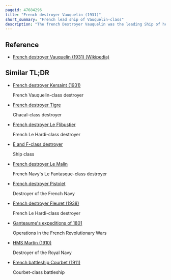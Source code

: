 ```yaml
---
pageid: 47684296
title: "French destroyer Vauquelin (1931)"
short_summary: "French lead ship of Vauquelin-class"
description: "The french Destroyer Vauquelin was the leading Ship of her Class of six large Destroyers built for the french Navy during the 1930s. The Ship entered Service in 1934 and spent the Majority of her Career in the Mediterranean. During the spanish civil War 1936-1939 she was one of the Ships that helped enforce the non-interference Agreement. When France declared War on Germany in September 1939 all Vauquelins were assigned to the high Sea Forces which was tasked with escorting french Convoys and as needed Support the other Commands. Vauquelin escorted a Pair of heavy Cruisers to french West Africa but otherwise remained in the Mediterranean for the Duration of the War."
---
```


## Reference

- [French destroyer Vauquelin (1931) (Wikipedia)](https://en.wikipedia.org/?curid=47684296)

## Similar TL;DR

- [French destroyer Kersaint (1931)](/tldr/en/french-destroyer-kersaint-1931)

  French Vauquelin-class destroyer

- [French destroyer Tigre](/tldr/en/french-destroyer-tigre)

  Chacal-class destroyer

- [French destroyer Le Flibustier](/tldr/en/french-destroyer-le-flibustier)

  French Le Hardi-class destroyer

- [E and F-class destroyer](/tldr/en/e-and-f-class-destroyer)

  Ship class

- [French destroyer Le Malin](/tldr/en/french-destroyer-le-malin)

  French Navy's Le Fantasque-class destroyer

- [French destroyer Pistolet](/tldr/en/french-destroyer-pistolet)

  Destroyer of the French Navy

- [French destroyer Fleuret (1938)](/tldr/en/french-destroyer-fleuret-1938)

  French Le Hardi-class destroyer

- [Ganteaume's expeditions of 1801](/tldr/en/ganteaumes-expeditions-of-1801)

  Operations in the French Revolutionary Wars

- [HMS Martin (1910)](/tldr/en/hms-martin-1910)

  Destroyer of the Royal Navy

- [French battleship Courbet (1911)](/tldr/en/french-battleship-courbet-1911)

  Courbet-class battleship
